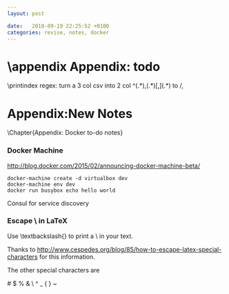```yaml
---
layout: post

date:   2018-09-19 22:25:52 +0100
categories: revise, notes, docker 
---
```

\appendix
Appendix: todo
==============

\printindex
regex: turn a 3 col csv into 2 col \^(.\*),(.\*)\[,\](.\*) to /,

Appendix:New Notes
==================

\Chapter{Appendix: Docker to-do notes}
### Docker Machine

<http://blog.docker.com/2015/02/announcing-docker-machine-beta/>

    docker-machine create -d virtualbox dev
    docker-machine env dev
    docker run busybox echo hello world

Consul for service discovery

### Escape \\ in LaTeX

Use \\textbackslash{} to print a \\ in your text.

Thanks to
<http://www.cespedes.org/blog/85/how-to-escape-latex-special-characters>
for this information.

The other special characters are

\# \$ % & \\ \^ \_ { } \~
